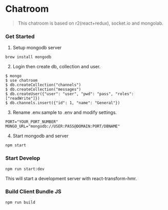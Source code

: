 # Chatroom
> This chatroom is based on r2(react+redux), socket.io and mongolab.

### Get Started

1) Setup mongodb server

```
brew install mongodb
```

2) Login then create db, collection and user.

```
$ mongo
$ use chatroom
$ db.createCollection("channels")
$ db.createCollection("messages")
$ db.createUser({"user": "user", "pwd": "pass", "roles": ["readWrite"]})
$ db.channels.insert({"id": 1, "name": "General"})
```

3) Rename .env.sample to .env and modify settings.

```
PORT="YOUR_PORT_NUMBER"
MONGO_URL="mongodb://USER:PASS@DOMAIN:PORT/DBNAME"
```

4) Start mongodb and server

```
npm start
```

### Start Develop

```
npm run start:dev
```

This will start a development server with react-transform-hmr.

### Build Client Bundle JS

```
npm run build
```
